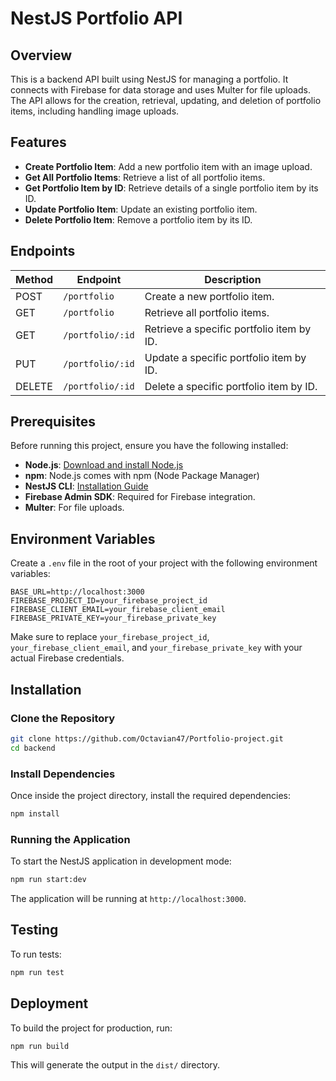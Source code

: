 
# NestJS Portfolio API

## Overview

This is a backend API built using NestJS for managing a portfolio. It connects with Firebase for data storage and uses Multer for file uploads. The API allows for the creation, retrieval, updating, and deletion of portfolio items, including handling image uploads.

## Features

- **Create Portfolio Item**: Add a new portfolio item with an image upload.
- **Get All Portfolio Items**: Retrieve a list of all portfolio items.
- **Get Portfolio Item by ID**: Retrieve details of a single portfolio item by its ID.
- **Update Portfolio Item**: Update an existing portfolio item.
- **Delete Portfolio Item**: Remove a portfolio item by its ID.

## Endpoints

| Method | Endpoint                | Description                                             |
|--------|-------------------------|---------------------------------------------------------|
| POST   | `/portfolio`            | Create a new portfolio item.                            |
| GET    | `/portfolio`            | Retrieve all portfolio items.                           |
| GET    | `/portfolio/:id`        | Retrieve a specific portfolio item by ID.               |
| PUT    | `/portfolio/:id`        | Update a specific portfolio item by ID.                 |
| DELETE | `/portfolio/:id`        | Delete a specific portfolio item by ID.                 |

## Prerequisites

Before running this project, ensure you have the following installed:

- **Node.js**: [Download and install Node.js](https://nodejs.org/)
- **npm**: Node.js comes with npm (Node Package Manager)
- **NestJS CLI**: [Installation Guide](https://docs.nestjs.com/cli/overview)
- **Firebase Admin SDK**: Required for Firebase integration.
- **Multer**: For file uploads.

## Environment Variables

Create a `.env` file in the root of your project with the following environment variables:

```env
BASE_URL=http://localhost:3000
FIREBASE_PROJECT_ID=your_firebase_project_id
FIREBASE_CLIENT_EMAIL=your_firebase_client_email
FIREBASE_PRIVATE_KEY=your_firebase_private_key
```

Make sure to replace `your_firebase_project_id`, `your_firebase_client_email`, and `your_firebase_private_key` with your actual Firebase credentials.

## Installation

### Clone the Repository

```bash
git clone https://github.com/Octavian47/Portfolio-project.git
cd backend
```

### Install Dependencies

Once inside the project directory, install the required dependencies:

```bash
npm install
```

### Running the Application

To start the NestJS application in development mode:

```bash
npm run start:dev
```

The application will be running at `http://localhost:3000`.

## Testing

To run tests:

```bash
npm run test
```

## Deployment

To build the project for production, run:

```bash
npm run build
```

This will generate the output in the `dist/` directory.


